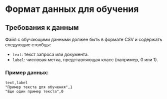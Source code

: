 # Формат данных для обучения

## Требования к данным
Файл с обучающими данными должен быть в формате CSV и содержать следующие столбцы:

- `text`: текст запроса или документа.
- `label`: числовая метка, представляющая класс (например, 0 или 1).

### Пример данных:
```csv
text,label
"Пример текста для обучения",1
"Еще один пример текста",0
